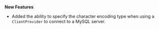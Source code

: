 **New Features**

* Added the ability to specify the character encoding type when using a `ClientProvider` to connect to a MySQL server.